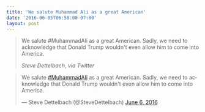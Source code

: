 ```yaml
---
title: 'We salute Muhammad Ali as a great American'
date: '2016-06-05T06:58:00-07:00'
layout: post
---
```


> We salute #MuhammadAli as a great American. Sadly, we need to acknowledge that Donald Trump wouldn't even allow him to come into America.
>
> <cite>Steve Dettelbach, via Twitter</cite>

<blockquote class="twitter-tweet"><p lang="en" dir="ltr">We salute <a href="https://twitter.com/hashtag/MuhammadAli?src=hash&amp;ref_src=twsrc%5Etfw">#MuhammadAli</a> as a great American. Sadly, we need to acknowledge that Donald Trump wouldn&#39;t even allow him to come into America.</p>&mdash; Steve Dettelbach (@SteveDettelbach) <a href="https://twitter.com/SteveDettelbach/status/739622713724002305?ref_src=twsrc%5Etfw">June 6, 2016</a></blockquote> <script async src="https://platform.twitter.com/widgets.js" charset="utf-8"></script>
